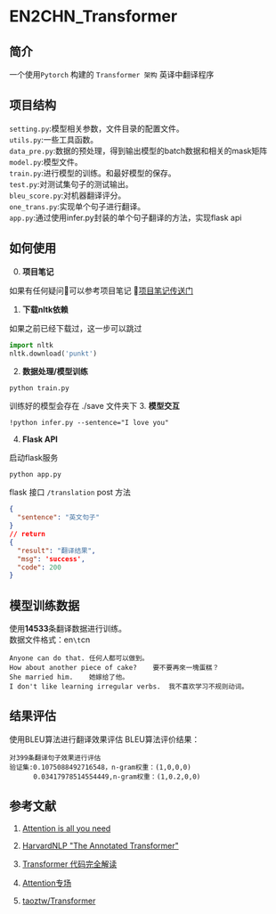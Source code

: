 # EN2CHN_Transformer

## 简介
一个使用`Pytorch` 构建的 `Transformer 架构` 英译中翻译程序 <br>

## 项目结构 
`setting.py`:模型相关参数，文件目录的配置文件。  
`utils.py`:一些工具函数。  
`data_pre.py`:数据的预处理，得到输出模型的batch数据和相关的mask矩阵  
`model.py`:模型文件。  
`train.py`:进行模型的训练。和最好模型的保存。  
`test.py`:对测试集句子的测试输出。  
`bleu_score.py`:对机器翻译评分。  
`one_trans.py`:实现单个句子进行翻译。  
`app.py`:通过使用infer.py封装的单个句子翻译的方法，实现flask api  


## 如何使用
0. **项目笔记**

如果有任何疑问🤔️可以参考项目笔记 🤖️[项目笔记传送门](https://github.com/chenjunyi1999/ML-Tutorial/tree/main/EN2CHN%E9%A1%B9%E7%9B%AE%E7%AC%94%E8%AE%B0)
 
1. **下载nltk依赖**

如果之前已经下载过，这一步可以跳过
```python
import nltk
nltk.download('punkt')
```
2. **数据处理/模型训练**
```
python train.py
```
 训练好的模型会存在 ./save 文件夹下
3. **模型交互**

```
!python infer.py --sentence="I love you" 
```
4. **Flask API**

启动flask服务
```
python app.py
```
flask 接口  `/translation` post 方法
```json
{
  "sentence": "英文句子"
}
// return
{
  "result": "翻译结果",
  "msg": 'success',
  "code": 200
}
```

## 模型训练数据
使用**14533**条翻译数据进行训练。  
数据文件格式：en`\t`cn

    Anyone can do that.	任何人都可以做到。
    How about another piece of cake?	要不要再來一塊蛋糕？
    She married him.	她嫁给了他。
    I don't like learning irregular verbs.	我不喜欢学习不规则动词。
  

## 结果评估
使用BLEU算法进行翻译效果评估
BLEU算法评价结果：  
    
    对399条翻译句子效果进行评估
    验证集:0.1075088492716548，n-gram权重：(1,0,0,0)
          0.03417978514554449,n-gram权重：(1,0.2,0,0)

## 参考文献
1. [Attention is all you need](https://arxiv.org/pdf/1706.03762.pdf)

2. [HarvardNLP "The Annotated Transformer"](http://nlp.seas.harvard.edu/2018/04/03/attention.html)

3. [Transformer 代码完全解读](https://blog.csdn.net/dQCFKyQDXYm3F8rB0/article/details/120540057)

4. [Attention专场](https://blog.csdn.net/u012759262/article/details/103999959)

5. [taoztw/Transformer](https://github.com/taoztw/Transformer)